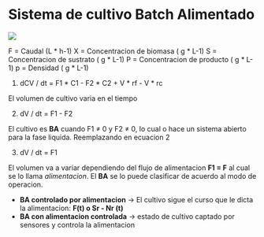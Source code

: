 # Sistema de cultivo Batch Alimentado

![](https://i.imgur.com/tEkuscz.png)

F = Caudal (L * h-1)
X = Concentracion de biomasa ( g * L-1)
S = Concentracion de sustrato ( g * L-1)
P = Concentracion de producto ( g * L-1)
p = Densidad ( g * L-1)

1. dCV / dt = F1 * C1 - F2 * C2 + V * rf - V * rc

El volumen de cultivo varia en el tiempo

2. dV / dt = F1 - F2

El cultivo es **BA** cuando F1 ≠ 0 y F2 ≠ 0, lo cual o hace un sistema abierto para la fase liquida. Reemplazando en ecuacion 2

3. dV / dt = F1

El volumen va a variar dependiendo del flujo de alimentacion **F1 = F** al cual se lo llama *alimentacion*.
El **BA** se lo puede clasificar de acuerdo al modo de operacion.
- **BA controlado por alimentacion** → El cultivo sigue el curso que le dicta la alimentacion: **F(t) o Sr - Nr (t)**
- **BA con alimentacion controlada** → estado de cultivo captado por sensores y controla la alimentacion












